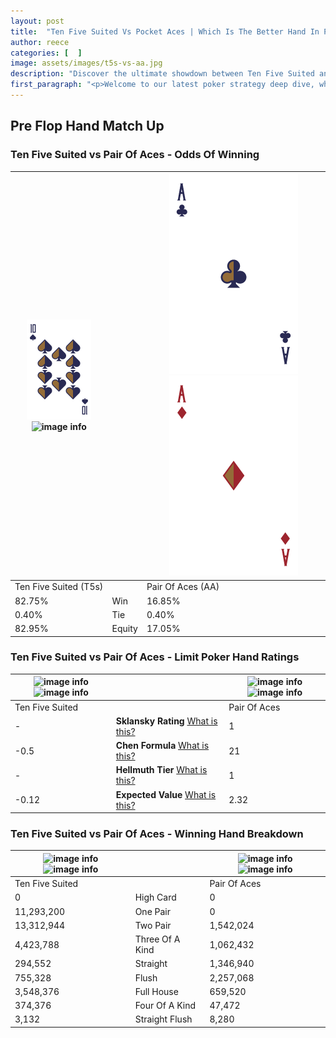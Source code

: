```yaml
---
layout: post
title:  "Ten Five Suited Vs Pocket Aces | Which Is The Better Hand In Poker? A Complete Guide"
author: reece
categories: [  ]
image: assets/images/t5s-vs-aa.jpg
description: "Discover the ultimate showdown between Ten Five Suited and Pair Of Aces in poker! Uncover the odds, strategies, and scenarios where one hand triumphs over the other. Get ready to up your poker game with this thrilling analysis."
first_paragraph: "<p>Welcome to our latest poker strategy deep dive, where we're pitting two distinct hands against each other in a high-stakes showdown: Ten Five Suited vs Pair Of Aces.</p><p>In the dynamic world of poker, every decision counts, and knowing which hand holds the upper hand is key to your success at the table.</p><p>In this article, we'll dissect these two hands, explore the scenarios where one dominates the other, and equip you with the knowledge to make strategic choices that can tip the odds in your favor.</p><p>Get ready to unravel the intriguing dynamics of these poker hands and elevate your game to new heights.</p>"
---
```




[comment]: # (sp0)

## Pre Flop Hand Match Up

<div class="table hand-ratings" markdown="1"> 



### Ten Five Suited vs Pair Of Aces - Odds Of Winning


    
| ![image info](assets/images/hand1/T.png) ![image info](assets/images/hand1/5s.png) |  | ![image info](assets/images/hand2/A.png) ![image info](assets/images/hand2/Ao.png) |
| -------- | -------- | -------- |
| Ten Five Suited (T5s) |  | Pair Of Aces (AA) |
| 82.75% | Win | 16.85% |
| 0.40% | Tie | 0.40% |
| 82.95% | Equity | 17.05% |




[comment]: # (sp1)



### Ten Five Suited vs Pair Of Aces - Limit Poker Hand Ratings


    
| ![image info](https://www.riverpairs.com/assets/images/hand1/T.png) ![image info](https://www.riverpairs.com/assets/images/hand1/5s.png) |  | ![image info](https://www.riverpairs.com/assets/images/hand2/A.png) ![image info](https://www.riverpairs.com/assets/images/hand2/Ao.png) |
| -------- | -------- | -------- |
| Ten Five Suited |  | Pair Of Aces |
| - | **Sklansky Rating** [What is this?](/sklansky-rating-explained) | 1 |
| -0.5 | **Chen Formula** [What is this?](/chen-formula-explained) | 21 |
| - | **Hellmuth Tier** [What is this?](/Hellmuth-tier-explained) | 1 |
| -0.12 | **Expected Value** [What is this?](/expected-value-explained) | 2.32 |




[comment]: # (sp2)



### Ten Five Suited vs Pair Of Aces - Winning Hand Breakdown


    
| ![image info](https://www.riverpairs.com/assets/images/hand1/T.png) ![image info](https://www.riverpairs.com/assets/images/hand1/5s.png) |  | ![image info](https://www.riverpairs.com/assets/images/hand2/A.png) ![image info](https://www.riverpairs.com/assets/images/hand2/Ao.png) |
| -------- | -------- | -------- |
| Ten Five Suited |  | Pair Of Aces |
| 0 | High Card | 0 |
| 11,293,200 | One Pair | 0 |
| 13,312,944 | Two Pair | 1,542,024 |
| 4,423,788 | Three Of A Kind | 1,062,432 |
| 294,552 | Straight | 1,346,940 |
| 755,328 | Flush | 2,257,068 |
| 3,548,376 | Full House | 659,520 |
| 374,376 | Four Of A Kind | 47,472 |
| 3,132 | Straight Flush | 8,280 |




[comment]: # (sp3)



</div>

[comment]: # (sp4)



[comment]: # (sp5)

